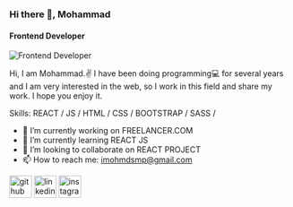 ### Hi there 👋, Mohammad
#### Frontend Developer
![Frontend Developer](https://media-exp2.licdn.com/dms/image/C4E03AQH5wImVvZi_Dg/profile-displayphoto-shrink_100_100/0/1643132299820?e=1660176000&v=beta&t=sZbkB-yVpdNOb45YGbBtKhOd-Pi2ke2frOqe7LXNC2A)

Hi, I am Mohammad.✌ I have been doing programming💻 for several years and I am very interested in the web, so I work in this field and share my work. I hope you enjoy it.

Skills:  REACT / JS / HTML / CSS / BOOTSTRAP / SASS / 

- 🔭 I’m currently working on FREELANCER.COM 
- 🌱 I’m currently learning REACT JS 
- 👯 I’m looking to collaborate on REACT PROJECT 
- 📫 How to reach me: imohmdsmp@gmail.com 


[<img src='https://cdn.jsdelivr.net/npm/simple-icons@3.0.1/icons/github.svg' alt='github' height='40'>](https://github.com/imohmdsmp)  [<img src='https://cdn.jsdelivr.net/npm/simple-icons@3.0.1/icons/linkedin.svg' alt='linkedin' height='40'>](https://www.linkedin.com/in/mohammad-esmaeilpour-4ab401217/)  [<img src='https://cdn.jsdelivr.net/npm/simple-icons@3.0.1/icons/instagram.svg' alt='instagram' height='40'>](https://www.instagram.com/mohammad_esmaeilpour_web/)  
